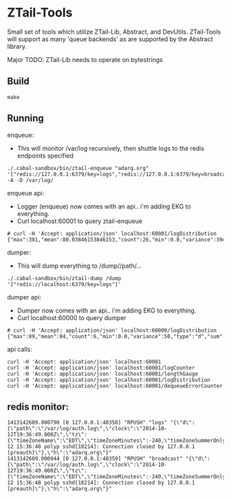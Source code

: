 ZTail-Tools
===

Small set of tools which utilize ZTail-Lib, Abstract, and DevUtils. ZTail-Tools will support as many 'queue backends' as are supported by the Abstract library.

Major TODO: ZTail-Lib needs to operate on bytestrings


Build
--

```
make
```

Running
---

enqueue:
- This will monitor /var/log recursively, then shuttle logs to the redis endpoints specified

```
./.cabal-sandbox/bin/ztail-enqueue "adarq.org" '["redis://127.0.0.1:6379/key=logs","redis://127.0.0.1:6379/key=broadcast"]' -A -D /var/log/
```
enqueue api:
- Logger (enqueue) now comes with an api.. i'm adding EKG to everything.
- Curl localhost:60001 to query ztail-enqueue

```
# curl -H 'Accept: application/json' localhost:60001/logDistribution
{"max":381,"mean":80.03846153846153,"count":26,"min":0.0,"variance":3946.1908284023666,"type":"d","sum":2081}
```

dumper:
- This will dump everything to /dump/<host>/path/...

```
./.cabal-sandbox/bin/ztail-dump /dump '["redis://localhost:6379/key=logs"]'
```

dumper api:
- Dumper now comes with an api.. i'm adding EKG to everything.
- Curl localhost:60000 to query dumper

```
# curl -H 'Accept: application/json' localhost:60000/logDistribution
{"max":89,"mean":84,"count":6,"min":0.0,"variance":50,"type":"d","sum":504}
```

api calls:

```
curl -H 'Accept: application/json' localhost:60001
curl -H 'Accept: application/json' localhost:60001/logCounter
curl -H 'Accept: application/json' localhost:60001/lengthGauge
curl -H 'Accept: application/json' localhost:60001/logDistribution
curl -H 'Accept: application/json' localhost:60001/dequeueErrorCounter
```

redis monitor:
--

```
1413142609.000790 [0 127.0.0.1:48358] "RPUSH" "logs" "{\"d\":{\"path\":\"/var/log/auth.log\",\"clock\":\"2014-10-12T19:36:49.000Z\",\"tz\":{\"timeZoneName\":\"EDT\",\"timeZoneMinutes\":-240,\"timeZoneSummerOnly\":true},\"buf\":\"Oct 12 15:36:48 polyp sshd[18214]: Connection closed by 127.0.0.1 [preauth]\"},\"h\":\"adarq.org\"}"
1413142609.000944 [0 127.0.0.1:48359] "RPUSH" "broadcast" "{\"d\":{\"path\":\"/var/log/auth.log\",\"clock\":\"2014-10-12T19:36:49.000Z\",\"tz\":{\"timeZoneName\":\"EDT\",\"timeZoneMinutes\":-240,\"timeZoneSummerOnly\":true},\"buf\":\"Oct 12 15:36:48 polyp sshd[18214]: Connection closed by 127.0.0.1 [preauth]\"},\"h\":\"adarq.org\"}"
```

